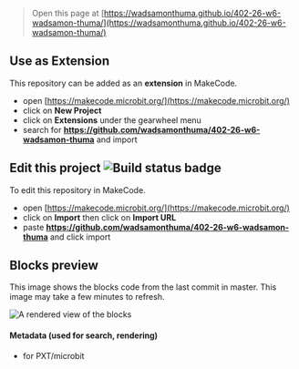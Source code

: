 
> Open this page at [https://wadsamonthuma.github.io/402-26-w6-wadsamon-thuma/](https://wadsamonthuma.github.io/402-26-w6-wadsamon-thuma/)

## Use as Extension

This repository can be added as an **extension** in MakeCode.

* open [https://makecode.microbit.org/](https://makecode.microbit.org/)
* click on **New Project**
* click on **Extensions** under the gearwheel menu
* search for **https://github.com/wadsamonthuma/402-26-w6-wadsamon-thuma** and import

## Edit this project ![Build status badge](https://github.com/wadsamonthuma/402-26-w6-wadsamon-thuma/workflows/MakeCode/badge.svg)

To edit this repository in MakeCode.

* open [https://makecode.microbit.org/](https://makecode.microbit.org/)
* click on **Import** then click on **Import URL**
* paste **https://github.com/wadsamonthuma/402-26-w6-wadsamon-thuma** and click import

## Blocks preview

This image shows the blocks code from the last commit in master.
This image may take a few minutes to refresh.

![A rendered view of the blocks](https://github.com/wadsamonthuma/402-26-w6-wadsamon-thuma/raw/master/.github/makecode/blocks.png)

#### Metadata (used for search, rendering)

* for PXT/microbit
<script src="https://makecode.com/gh-pages-embed.js"></script><script>makeCodeRender("{{ site.makecode.home_url }}", "{{ site.github.owner_name }}/{{ site.github.repository_name }}");</script>
